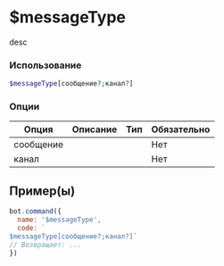 # $messageType
desc
### Использование
```php
$messageType[сообщение?;канал?]
```

### Опции

| Опция | Описание | Тип | Обязательно |
|--------|-------------|------|----------|
| сообщение |  |  | Нет | 
| канал |  |  | Нет | 
## Пример(ы)

```javascript
bot.command({
  name: '$messageType',
  code: `
$messageType[сообщение?;канал?]`
// Возвращает: ...
})
```
